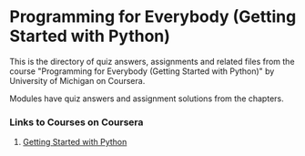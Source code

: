 # Programming for Everybody (Getting Started with Python)
This is the directory of quiz answers, assignments and related files from the course "Programming for Everybody (Getting Started with Python)" by University of Michigan on Coursera.

Modules have quiz answers and assignment solutions from the chapters.

### Links to Courses on Coursera
1. <a href="https://www.coursera.org/learn/python">Getting Started with Python</a><br />
